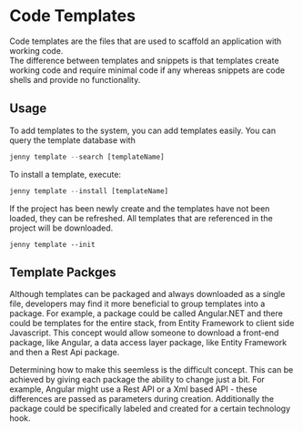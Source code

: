 ﻿# Code Templates

Code templates are the files that are used to scaffold an application with working code.  
The difference between templates and snippets is that templates create working code and 
require minimal code if any whereas snippets are code shells and provide no functionality.

## Usage

To add templates to the system, you can add templates easily.  You can query the 
template database with

```javascript
jenny template --search [templateName]
```

To install a template, execute:

```javascript
jenny template --install [templateName]
```

If the project has been newly create and the templates have not been loaded, they can be
refreshed.  All templates that are referenced in the project will be downloaded.

```javacript
jenny template --init
```

## Template Packges

Although templates can be packaged and always downloaded as a single file, developers may find
 it more beneficial to group templates into a package.  For example, a package could be called 
Angular.NET and there could be templates for the entire stack, from Entity Framework to client side 
Javascript.  This concept would allow someone to download a front-end package, like Angular, a 
data access layer package, like Entity Framework and then a Rest Api package.

Determining how to make this seemless is the difficult concept.  This can be achieved by giving 
each package the ability to change just a bit.  For example, Angular might use a Rest API or a Xml 
based API - these differences are passed as parameters during creation.  Additionally the package 
could be specifically labeled and created for a certain technology hook.